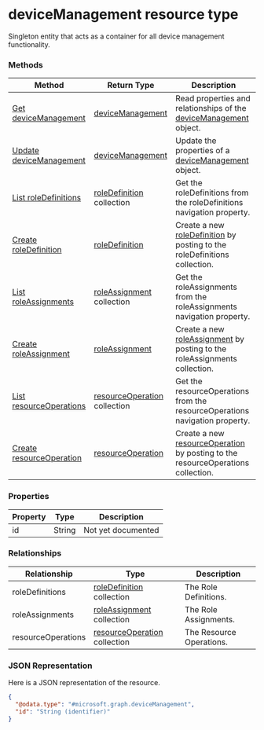 ﻿# deviceManagement resource type

Singleton entity that acts as a container for all device management functionality.
### Methods
|Method|Return Type|Description|
|---|---|---|
|[Get deviceManagement](../api/intune_rbac_devicemanagement_get.md)|[deviceManagement](../resources/intune_rbac_devicemanagement.md)|Read properties and relationships of the [deviceManagement](../resources/intune_rbac_devicemanagement.md) object.|
|[Update deviceManagement](../api/intune_rbac_devicemanagement_update.md)|[deviceManagement](../resources/intune_rbac_devicemanagement.md)|Update the properties of a [deviceManagement](../resources/intune_rbac_devicemanagement.md) object.|
|[List roleDefinitions](../api/intune_rbac_devicemanagement_list_roledefinition.md)|[roleDefinition](../resources/intune_rbac_roledefinition.md) collection|Get the roleDefinitions from the roleDefinitions navigation property.|
|[Create roleDefinition](../api/intune_rbac_devicemanagement_create_roledefinition.md)|[roleDefinition](../resources/intune_rbac_roledefinition.md)|Create a new [roleDefinition](../resources/intune_rbac_roledefinition.md) by posting to the roleDefinitions collection.|
|[List roleAssignments](../api/intune_rbac_devicemanagement_list_roleassignment.md)|[roleAssignment](../resources/intune_rbac_roleassignment.md) collection|Get the roleAssignments from the roleAssignments navigation property.|
|[Create roleAssignment](../api/intune_rbac_devicemanagement_create_roleassignment.md)|[roleAssignment](../resources/intune_rbac_roleassignment.md)|Create a new [roleAssignment](../resources/intune_rbac_roleassignment.md) by posting to the roleAssignments collection.|
|[List resourceOperations](../api/intune_rbac_devicemanagement_list_resourceoperation.md)|[resourceOperation](../resources/intune_rbac_resourceoperation.md) collection|Get the resourceOperations from the resourceOperations navigation property.|
|[Create resourceOperation](../api/intune_rbac_devicemanagement_create_resourceoperation.md)|[resourceOperation](../resources/intune_rbac_resourceoperation.md)|Create a new [resourceOperation](../resources/intune_rbac_resourceoperation.md) by posting to the resourceOperations collection.|

### Properties
|Property|Type|Description|
|---|---|---|
|id|String|Not yet documented|

### Relationships
|Relationship|Type|Description|
|---|---|---|
|roleDefinitions|[roleDefinition](../resources/intune_rbac_roledefinition.md) collection|The Role Definitions.|
|roleAssignments|[roleAssignment](../resources/intune_rbac_roleassignment.md) collection|The Role Assignments.|
|resourceOperations|[resourceOperation](../resources/intune_rbac_resourceoperation.md) collection|The Resource Operations.|

### JSON Representation
Here is a JSON representation of the resource.
<!-- {
  "blockType": "resource",
  "keyProperty": "id",
  "@odata.type": "microsoft.graph.deviceManagement"
}
-->
```json
{
  "@odata.type": "#microsoft.graph.deviceManagement",
  "id": "String (identifier)"
}
```



